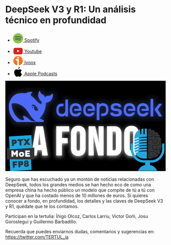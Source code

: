 # DeepSeek V3 y R1: Un análisis técnico en profundidad

- [<img src="../../../res/spotify-icon-256.webp" alt="spotify_logo" width="32" style="position: relative; top: 5px;"> Spotify](https://open.spotify.com/episode/5CE5BjJogQHbUzsyPsV5Ol?si=N0xH2CMaRX2M-__i3LbC8g)
- [<img src="../../../res/youtube-icon-256.png" alt="youtube_logo" width="32" style="position: relative; top: 10px;"> Youtube](https://youtu.be/bDLyn0JPafo)
- [<img src="../../../res/ivoox-icon-256.webp" alt="ivoox_logo" width="32" style="position: relative; top: 5px;"> Ivoox](https://go.ivoox.com/rf/140788766)
- [<img src="../../../res/apple-icon-256.webp" alt="apple_logo" width="32" style="position: relative; top: 5px;"> Apple Podcasts](https://podcasts.apple.com/us/podcast/deepseek-v3-y-r1-un-an%C3%A1lisis-t%C3%A9cnico-en-profundidad/id1669083682?i=1000696824224)

![](res/2025-02-28-16-52-10.png)

Seguro que has escuchado ya un montón de noticias relacionadas con DeepSeek, todos los grandes medios se han hecho eco de como una empresa china ha hecho público un modelo que compite de tú a tú con OpenAI y que ha costado menos de 10 millones de euros. Si quieres conocer a fondo, en profundidad, los detalles y las claves de DeepSeek V3 y R1, quédate que te los contamos.

Participan en la tertulia: Íñigo Olcoz, Carlos Larriu, Victor Goñi, Josu Gorostegui y Guillermo Barbadillo.

Recuerda que puedes enviarnos dudas, comentarios y sugerencias en: <https://twitter.com/TERTUL_ia>